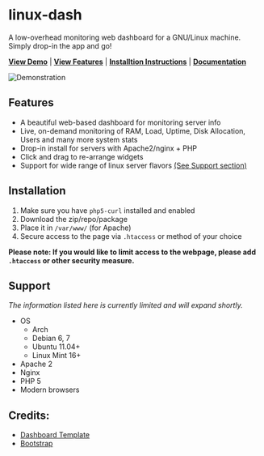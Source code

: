 # linux-dash

A low-overhead monitoring web dashboard for a GNU/Linux machine. Simply drop-in
the app and go!

[**View Demo**](http://afaq.dreamhosters.com/linux-dash/) | [**View Features**](#features) | [**Installtion Instructions**](#installation) | [**Documentation**](https://github.com/afaqurk/linux-dash/wiki)

![Demonstration](http://afaq.dreamhosters.com/linux-dash.PNG)

## Features
* A beautiful web-based dashboard for monitoring server info
* Live, on-demand monitoring of RAM, Load, Uptime, Disk Allocation, Users and many more system stats
* Drop-in install for servers with Apache2/nginx + PHP
* Click and drag to re-arrange widgets
* Support for wide range of linux server flavors [(See Support section)](#support)

## Installation

1. Make sure you have `php5-curl` installed and enabled
2. Download the zip/repo/package
3. Place it in `/var/www/` (for Apache)
4. Secure access to the page via `.htaccess` or method of your choice

**Please note: If you would like to limit access to the webpage, please add
`.htaccess` or other security measure.**

## Support

*The information listed here is currently limited and will expand shortly.*

* OS
    * Arch
    * Debian 6, 7
    * Ubuntu 11.04+
    * Linux Mint 16+
* Apache 2
* Nginx
* PHP 5
* Modern browsers

## Credits:
* [Dashboard Template](http://www.egrappler.com/templatevamp-free-twitter-bootstrap-admin-template/)
* [Bootstrap](http://getbootstrap.com)
